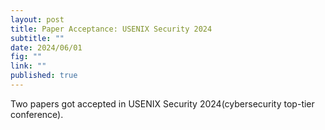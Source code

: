 ```yaml
---
layout: post
title: Paper Acceptance: USENIX Security 2024
subtitle: ""
date: 2024/06/01
fig: ""
link: ""
published: true
---
```


Two papers got accepted in USENIX Security 2024(cybersecurity top-tier conference).
